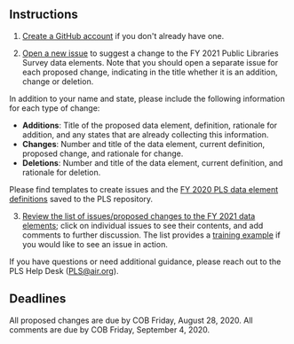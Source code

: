 ## Instructions

1. [Create a GitHub account](https://github.com/join) if you don't already have one.

2. [Open a new issue](https://github.com/IMLS/public-libraries-survey/issues/new) to suggest a change to the FY 2021 Public Libraries Survey data elements. Note that you should open a separate issue for each proposed change, indicating in the title whether it is an addition, change or deletion. 

In addition to your name and state, please include the following information for each type of change:

* **Additions**: Title of the proposed data element, definition, rationale for addition, and any states that are already collecting this information.   
* **Changes**: Number and title of the data element, current definition, proposed change, and rationale for change.
* **Deletions**: Number and title of the data element, current definition, and rationale for deletion.

Please find templates to create issues and the [FY 2020 PLS data element definitions](https://github.com/IMLS/public-libraries-survey/blob/master/FY%202020%20PLS%20Data%20Elements.pdf) saved to the PLS repository. 

3. [Review the  list of issues/proposed changes to the FY 2021 data elements](https://github.com/IMLS/public-libraries-survey/issues); click on individual issues to see their contents, and add comments to further discussion.  The list provides a [training example](https://github.com/IMLS/public-libraries-survey/issues/4) if you would like to see an issue in action. 

If you have questions or need additional guidance, please reach out to the PLS Help Desk (PLS@air.org). 

## Deadlines
All proposed changes are due by COB Friday, August 28, 2020. All comments are due by COB Friday, September 4, 2020.
